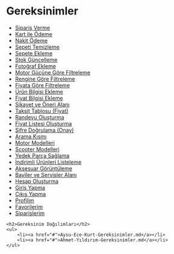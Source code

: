 <!DOCTYPE html>
<html lang="tr">
<head>
    <meta charset="UTF-8">
    <meta name="viewport" content="width=device-width, initial-scale=1.0">
    <title>Gereksinimler</title>
</head>
<body>
    <h1>Gereksinimler</h1>
    <ul>
        <li><a href="#">Sipariş Verme</a></li>
        <li><a href="#">Kart ile Ödeme</a></li>
        <li><a href="#">Nakit Ödeme</a></li>
        <li><a href="#">Sepeti Temizleme</a></li>
        <li><a href="#">Sepete Ekleme</a></li>
        <li><a href="#">Stok Güncelleme</a></li>
        <li><a href="#">Fotoğraf Ekleme</a></li>
        <li><a href="#">Motor Gücüne Göre Filtreleme</a></li>
        <li><a href="#">Rengine Göre Filtreleme</a></li>
        <li><a href="#">Fiyata Göre Filtreleme</a></li>
        <li><a href="#">Ürün Bilgisi Ekleme</a></li>
        <li><a href="#">Fiyat Bilgisi Ekleme</a></li>
        <li><a href="#">Şikayet ve Öneri Alanı</a></li>
        <li><a href="#">Taksit Tablosu (Fiyat)</a></li>
        <li><a href="#">Randevu Oluşturma</a></li>
        <li><a href="#">Fiyat Listesi Oluşturma</a></li>
        <li><a href="#">Şifre Doğrulama (Onay)</a></li>
        <li><a href="#">Arama Kısmı</a></li>
        <li><a href="#">Motor Modelleri</a></li>
        <li><a href="#">Scooter Modelleri</a></li>
        <li><a href="#">Yedek Parça Sağlama</a></li>
        <li><a href="#">İndirimli Ürünleri Listeleme</a></li>
        <li><a href="#">Aksesuar Görüntüleme</a></li>
        <li><a href="#">Bayiler ve Servisler Alanı</a></li>
        <li><a href="#">Hesap Oluşturma</a></li>
        <li><a href="#">Giriş Yapma</a></li>
        <li><a href="#">Çıkış Yapma</a></li>
        <li><a href="#">Profilim</a></li>
        <li><a href="#">Favorilerim</a></li>
        <li><a href="#">Siparişlerim</a></li>
    </ul>
    
    <h2>Gereksinim Dağılımları</h2>
    <ul>
        <li><a href="#">Aysu-Ece-Kurt-Gereksinimler.md</a></li>
        <li><a href="#">Ahmet-Yıldırım-Gereksinimler.md</a></li>
    </ul>
</body>
</html>
